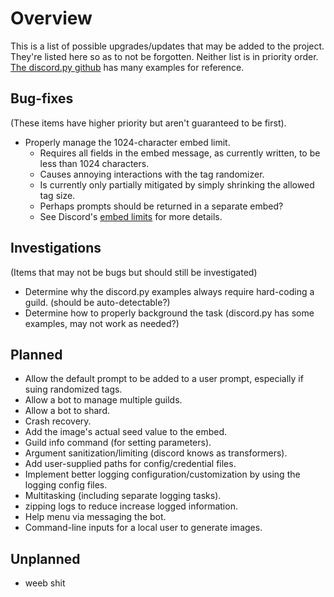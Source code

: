# Overview
This is a list of possible upgrades/updates that may be added to the project.
They're listed here so as to not be forgotten.  Neither list is in priority
order. [The discord.py github](https://github.com/Rapptz/discord.py/tree/master/examples) has many examples for reference.

## Bug-fixes
(These items have higher priority but aren't guaranteed to be first).
- Properly manage the 1024-character embed limit.
  - Requires all fields in the embed message, as currently written, to be less than 1024 characters.
  - Causes annoying interactions with the tag randomizer.
  - Is currently only partially mitigated by simply shrinking the allowed tag size.
  - Perhaps prompts should be returned in a separate embed?
  - See Discord's [embed limits](https://discord.com/developers/docs/resources/channel#embed-object-embed-limits) for more details.

## Investigations
(Items that may not be bugs but should still be investigated)
- Determine why the discord.py examples always require hard-coding a guild. (should be auto-detectable?)
- Determine how to properly background the task (discord.py has some examples, may not work as needed?)

## Planned
- Allow the default prompt to be added to a user prompt, especially if suing randomized tags.
- Allow a bot to manage multiple guilds.
- Allow a bot to shard.
- Crash recovery.
- Add the image's actual seed value to the embed.
- Guild info command (for setting parameters).
- Argument sanitization/limiting (discord knows as transformers).
- Add user-supplied paths for config/credential files.
- Implement better logging configuration/customization by using the logging config files.
- Multitasking (including separate logging tasks).
- zipping logs to reduce increase logged information.
- Help menu via messaging the bot.
- Command-line inputs for a local user to generate images.

## Unplanned
- weeb shit